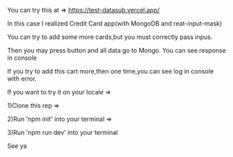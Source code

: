 You can try this at => https://test-datasub.vercel.app/

In this case I realized Credit Card app(with MongoDB and reat-input-mask)

You can try to add some more cards,but you must correctly pass inpus.

Then you may press button and all data go to Mongo. You can see response in console

If you try to add this cart more,then one time,you can see log in console with error.

If you want to try it on your locale => 

1)Clone this rep =>

2)Run 'npm init' into your terminal =>

3)Run 'npm run dev' into your terminal

See ya
